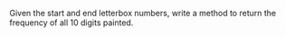 Given the start and end letterbox numbers, write a method to return the frequency of all 10 digits painted.